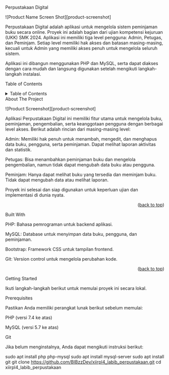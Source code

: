 Perpustakaan Digital

![Product Name Screen Shot][product-screenshot]

Perpustakaan Digital adalah aplikasi untuk mengelola sistem peminjaman buku secara online. Proyek ini adalah bagian dari ujian kompetensi kejuruan (UKK) SMK 2024. Aplikasi ini memiliki tiga level pengguna: Admin, Petugas, dan Peminjam. Setiap level memiliki hak akses dan batasan masing-masing, kecuali untuk Admin yang memiliki akses penuh untuk mengelola seluruh sistem.

Aplikasi ini dibangun menggunakan PHP dan MySQL, serta dapat diakses dengan cara mudah dan langsung digunakan setelah mengikuti langkah-langkah instalasi.

Table of Contents

<details>
  <summary>Table of Contents</summary>
  <ol>
    <li><a href="#about-the-project">About The Project</a></li>
    <li><a href="#built-with">Built With</a></li>
    <li><a href="#getting-started">Getting Started</a></li>
    <li><a href="#usage">Usage</a></li>
    <li><a href="#roadmap">Roadmap</a></li>
    <li><a href="#contributing">Contributing</a></li>
    <li><a href="#license">License</a></li>
    <li><a href="#contact">Contact</a></li>
    <li><a href="#acknowledgments">Acknowledgments</a></li>
  </ol>
</details>About The Project

![Product Screenshot][product-screenshot]

Aplikasi Perpustakaan Digital ini memiliki fitur utama untuk mengelola buku, peminjaman, pengembalian, serta keanggotaan pengguna dengan berbagai level akses. Berikut adalah rincian dari masing-masing level:

Admin: Memiliki hak penuh untuk menambah, mengedit, dan menghapus data buku, pengguna, serta peminjaman. Dapat melihat laporan aktivitas dan statistik.

Petugas: Bisa menambahkan peminjaman buku dan mengelola pengembalian, namun tidak dapat mengubah data buku atau pengguna.

Peminjam: Hanya dapat melihat buku yang tersedia dan meminjam buku. Tidak dapat mengubah data atau melihat laporan.


Proyek ini selesai dan siap digunakan untuk keperluan ujian dan implementasi di dunia nyata.

<p align="right">(<a href="#readme-top">back to top</a>)</p>Built With

PHP: Bahasa pemrograman untuk backend aplikasi.

MySQL: Database untuk menyimpan data buku, pengguna, dan peminjaman.

Bootstrap: Framework CSS untuk tampilan frontend.

Git: Version control untuk mengelola perubahan kode.


<p align="right">(<a href="#readme-top">back to top</a>)</p>Getting Started

Ikuti langkah-langkah berikut untuk memulai proyek ini secara lokal.

Prerequisites

Pastikan Anda memiliki perangkat lunak berikut sebelum memulai:

PHP (versi 7.4 ke atas)

MySQL (versi 5.7 ke atas)

Git


Jika belum menginstalnya, Anda dapat mengikuti instruksi berikut:

sudo apt install php php-mysql
sudo apt install mysql-server
sudo apt install git
git clone https://github.com/BIBzzDev/xiirpl4_labib_perpustakaan.git
cd xiirpl4_labib_perpustakaan
